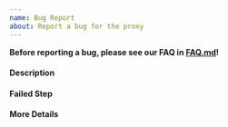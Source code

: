 ```yaml
---
name: Bug Report
about: Report a bug for the proxy
---
```

**Before reporting a bug, please see our FAQ in [FAQ.md](https://github.com/whatsapp/proxy/blob/main/FAQ.md)!**

#### Description
<!-- Describe the bug here, be as specific as possible. -->

#### Failed Step

<!-- 
There are several steps to successfully build and run a proxy. Each step
in the README describes how one can check whether the step has succeeded.
Include the name of the step that failed here from the list:

Setup
1. Clone the repository to your local machine
2. Install Docker for your system
2. (Optional) Install Docker compose
3. Build the proxy host container

Running the proxy
1. Manually execute the container
2. Check your connection
-->

#### More Details
<!-- Add which commands you run in the failed step, what the outputs were. -->